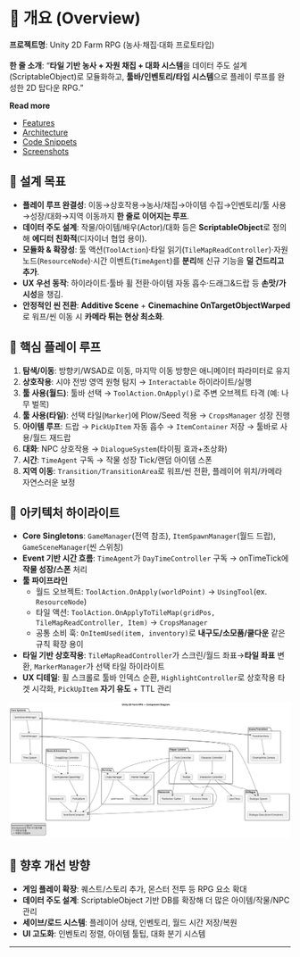 # 📌 개요 (Overview)

**프로젝트명**: Unity 2D Farm RPG (농사·채집·대화 프로토타입)<br>  
**한 줄 소개**: “**타일 기반 농사 + 자원 채집 + 대화 시스템**을 데이터 주도 설계(ScriptableObject)로 모듈화하고, **툴바/인벤토리/타임 시스템**으로 플레이 루프를 완성한 2D 탑다운 RPG.”

**Read more**
- [Features](./docs/features.md)
- [Architecture](./docs/architecture.md)
- [Code Snippets](./docs/code-snippets.md)
- [Screenshots](./docs/demo.md)


## 🎯 설계 목표

* **플레이 루프 완결성**: 이동→상호작용→농사/채집→아이템 수집→인벤토리/툴 사용→성장/대화→지역 이동까지 **한 줄로 이어지는 루프**.
* **데이터 주도 설계**: 작물/아이템/배우(Actor)/대화 등은 **ScriptableObject**로 정의해 **에디터 친화적**(디자이너 협업 용이).
* **모듈화 & 확장성**: 툴 액션(`ToolAction`)·타일 읽기(`TileMapReadController`)·자원 노드(`ResourceNode`)·시간 이벤트(`TimeAgent`)를 **분리**해 신규 기능을 **덜 건드리고 추가**.
* **UX 우선 동작**: 하이라이트·툴바 휠 전환·아이템 자동 흡수·드래그&드랍 등 **손맛/가시성**을 챙김.
* **안정적인 씬 전환**: **Additive Scene** + **Cinemachine OnTargetObjectWarped**로 워프/씬 이동 시 **카메라 튀는 현상 최소화**.

## 🧭 핵심 플레이 루프

1. **탐색/이동**: 방향키/WSAD로 이동, 마지막 이동 방향은 애니메이터 파라미터로 유지
2. **상호작용**: 시야 전방 영역 원형 탐지 → `Interactable` 하이라이트/실행
3. **툴 사용(월드)**: 툴바 선택 → `ToolAction.OnApply()`로 주변 오브젝트 타격 (예: 나무 벌목)
4. **툴 사용(타일)**: 선택 타일(`Marker`)에 Plow/Seed 적용 → `CropsManager` 성장 진행
5. **아이템 루프**: 드랍 → `PickUpItem` 자동 흡수 → `ItemContainer` 저장 → 툴바로 사용/월드 재드랍
6. **대화**: NPC 상호작용 → `DialogueSystem`(타이핑 효과+초상화)
7. **시간**: `TimeAgent` 구독 → 작물 성장 Tick/랜덤 아이템 스폰
8. **지역 이동**: `Transition/TransitionArea`로 워프/씬 전환, 플레이어 위치/카메라 자연스러운 보정

## 🧩 아키텍처 하이라이트

* **Core Singletons**: `GameManager`(전역 참조), `ItemSpawnManager`(월드 드랍), `GameSceneManager`(씬 스위칭)
* **Event 기반 시간 흐름**: `TimeAgent`가 `DayTimeController` 구독 → onTimeTick에 **작물 성장/스폰** 처리
* **툴 파이프라인**
  * 월드 오브젝트: `ToolAction.OnApply(worldPoint)` → `UsingTool`(ex. `ResourceNode`)
  * 타일 액션: `ToolAction.OnApplyToTileMap(gridPos, TileMapReadController, Item)` → `CropsManager`
  * 공통 소비 훅: `OnItemUsed(item, inventory)`로 **내구도/소모품/쿨다운** 같은 규칙 확장 용이
* **타일 기반 상호작용**: `TileMapReadController`가 스크린/월드 좌표→**타일 좌표** 변환, `MarkerManager`가 선택 타일 하이라이트
* **UX 디테일**: 휠 스크롤로 툴바 인덱스 순환, `HighlightController`로 상호작용 타겟 시각화, `PickUpItem` **자기 유도** + TTL 관리

![Component Diagram](./assets/Unity2D_FarmRPG_Component.svg)

## 🔮 향후 개선 방향

* **게임 플레이 확장**: 퀘스트/스토리 추가, 몬스터 전투 등 RPG 요소 확대
* **데이터 주도 설계**: ScriptableObject 기반 DB를 확장해 더 많은 아이템/작물/NPC 관리
* **세이브/로드 시스템**: 플레이어 상태, 인벤토리, 월드 시간 저장/복원
* **UI 고도화**: 인벤토리 정렬, 아이템 툴팁, 대화 분기 시스템

---